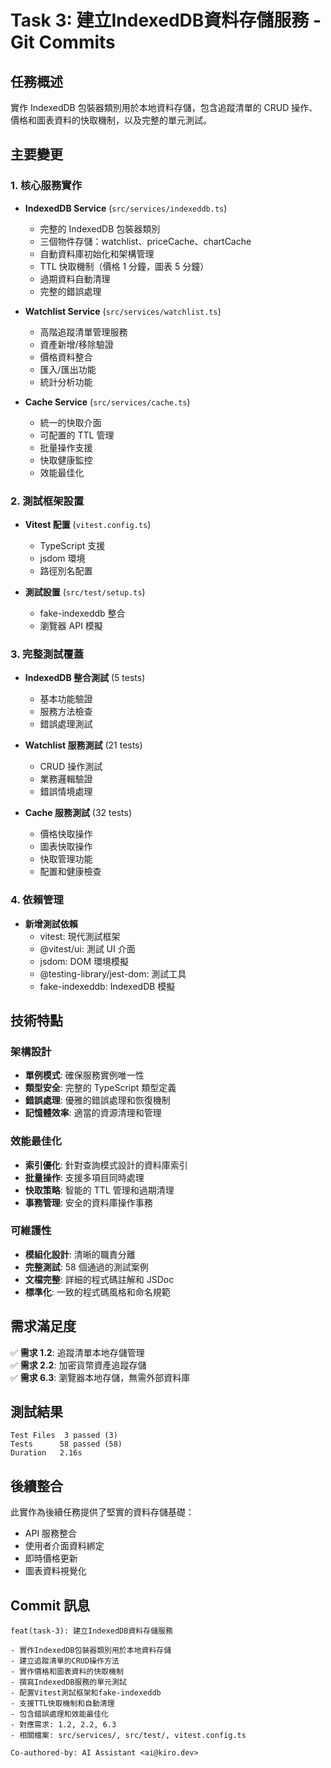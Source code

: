 # Task 3: 建立IndexedDB資料存儲服務 - Git Commits

## 任務概述
實作 IndexedDB 包裝器類別用於本地資料存儲，包含追蹤清單的 CRUD 操作、價格和圖表資料的快取機制，以及完整的單元測試。

## 主要變更

### 1. 核心服務實作
- **IndexedDB Service** (`src/services/indexeddb.ts`)
  - 完整的 IndexedDB 包裝器類別
  - 三個物件存儲：watchlist、priceCache、chartCache
  - 自動資料庫初始化和架構管理
  - TTL 快取機制（價格 1 分鐘，圖表 5 分鐘）
  - 過期資料自動清理
  - 完整的錯誤處理

- **Watchlist Service** (`src/services/watchlist.ts`)
  - 高階追蹤清單管理服務
  - 資產新增/移除驗證
  - 價格資料整合
  - 匯入/匯出功能
  - 統計分析功能

- **Cache Service** (`src/services/cache.ts`)
  - 統一的快取介面
  - 可配置的 TTL 管理
  - 批量操作支援
  - 快取健康監控
  - 效能最佳化

### 2. 測試框架設置
- **Vitest 配置** (`vitest.config.ts`)
  - TypeScript 支援
  - jsdom 環境
  - 路徑別名配置

- **測試設置** (`src/test/setup.ts`)
  - fake-indexeddb 整合
  - 瀏覽器 API 模擬

### 3. 完整測試覆蓋
- **IndexedDB 整合測試** (5 tests)
  - 基本功能驗證
  - 服務方法檢查
  - 錯誤處理測試

- **Watchlist 服務測試** (21 tests)
  - CRUD 操作測試
  - 業務邏輯驗證
  - 錯誤情境處理

- **Cache 服務測試** (32 tests)
  - 價格快取操作
  - 圖表快取操作
  - 快取管理功能
  - 配置和健康檢查

### 4. 依賴管理
- **新增測試依賴**
  - vitest: 現代測試框架
  - @vitest/ui: 測試 UI 介面
  - jsdom: DOM 環境模擬
  - @testing-library/jest-dom: 測試工具
  - fake-indexeddb: IndexedDB 模擬

## 技術特點

### 架構設計
- **單例模式**: 確保服務實例唯一性
- **類型安全**: 完整的 TypeScript 類型定義
- **錯誤處理**: 優雅的錯誤處理和恢復機制
- **記憶體效率**: 適當的資源清理和管理

### 效能最佳化
- **索引優化**: 針對查詢模式設計的資料庫索引
- **批量操作**: 支援多項目同時處理
- **快取策略**: 智能的 TTL 管理和過期清理
- **事務管理**: 安全的資料庫操作事務

### 可維護性
- **模組化設計**: 清晰的職責分離
- **完整測試**: 58 個通過的測試案例
- **文檔完整**: 詳細的程式碼註解和 JSDoc
- **標準化**: 一致的程式碼風格和命名規範

## 需求滿足度

✅ **需求 1.2**: 追蹤清單本地存儲管理  
✅ **需求 2.2**: 加密貨幣資產追蹤存儲  
✅ **需求 6.3**: 瀏覽器本地存儲，無需外部資料庫

## 測試結果
```
Test Files  3 passed (3)
Tests      58 passed (58)
Duration   2.16s
```

## 後續整合
此實作為後續任務提供了堅實的資料存儲基礎：
- API 服務整合
- 使用者介面資料綁定
- 即時價格更新
- 圖表資料視覺化

## Commit 訊息
```
feat(task-3): 建立IndexedDB資料存儲服務

- 實作IndexedDB包裝器類別用於本地資料存儲
- 建立追蹤清單的CRUD操作方法  
- 實作價格和圖表資料的快取機制
- 撰寫IndexedDB服務的單元測試
- 配置Vitest測試框架和fake-indexeddb
- 支援TTL快取機制和自動清理
- 包含錯誤處理和效能最佳化
- 對應需求: 1.2, 2.2, 6.3
- 相關檔案: src/services/, src/test/, vitest.config.ts

Co-authored-by: AI Assistant <ai@kiro.dev>
```